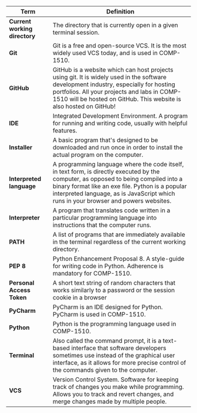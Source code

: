 | Term                          | Definition                                                                                                                                                                                                                                                                       |
|-------------------------------|----------------------------------------------------------------------------------------------------------------------------------------------------------------------------------------------------------------------------------------------------------------------------------|
| **Current working directory** | The directory that is currently open in a given terminal session.                                                                                                                                                                                                                |
| **Git**                       | Git is a free and open-source VCS. It is the most widely used VCS today, and is used in COMP-1510.                                                                                                                                                                               |
| **GitHub**                    | GitHub is a website which can host projects using git. It is widely used in the software development industry, especially for hosting portfolios. All your projects and labs in COMP-1510 will be hosted on GitHub. This website is also hosted on GitHub!                       |
| **IDE**                       | Integrated Development Environment. A program for running and writing code, usually with helpful features.                                                                                                                                                                       |
| **Installer**                 | A basic program that's designed to be downloaded and run once in order to install the actual program on the computer.                                                                                                                                                            |
| **Interpreted language**      | A programming language where the code itself, in text form, is directly executed by the computer, as opposed to being compiled into a binary format like an exe file. Python is a popular interpreted language, as is JavaScript which runs in your browser and powers websites. |
| **Interpreter**               | A program that translates code written in a particular programming language into instructions that the computer runs.                                                                                                                                                            |
| **PATH**                      | A list of programs that are immediately available in the terminal regardless of the current working directory.                                                                                                                                                                   |
| **PEP 8**                     | Python Enhancement Proposal 8. A style-guide for writing code in Python. Adherence is mandatory for COMP-1510.                                                                                                                                                                   |
| **Personal Access Token**     | A short text string of random characters that works similarly to a password or the session cookie in a browser                                                                                                                                                                   |
| **PyCharm**                   | PyCharm is an IDE designed for Python. PyCharm is used in COMP-1510.                                                                                                                                                                                                             |
| **Python**                    | Python is the programming language used in COMP-1510.                                                                                                                                                                                                                            |
| **Terminal**                  | Also called the command prompt, it is a text-based interface that software developers sometimes use instead of the graphical user interface, as it allows for more precise control of the commands given to the computer.                                                        |
| **VCS**                       | Version Control System. Software for keeping track of changes you make while programming. Allows you to track and revert changes, and merge changes made by multiple people.                                                                                                     |